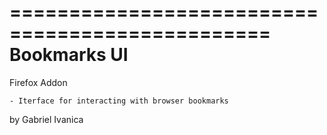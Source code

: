 ================================================
				Bookmarks UI      
================================================

Firefox Addon

	- Iterface for interacting with browser bookmarks



by Gabriel Ivanica

